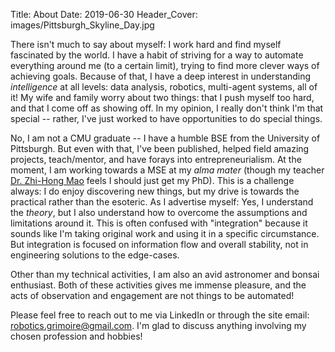 Title: About
Date: 2019-06-30
Header_Cover: images/Pittsburgh_Skyline_Day.jpg

There isn't much to say about myself: I work hard and find myself fascinated by the world. I have a habit of striving for a way to automate everything around me (to a certain limit), trying to find more clever ways of achieving goals. Because of that, I have a deep interest in understanding *intelligence* at all levels: data analysis, robotics, multi-agent systems, all of it! My wife and family worry about two things: that I push myself too hard, and that I come off as showing off. In my opinion, I really don't think I'm that special -- rather, I've just worked to have opportunities to do special things.

No, I am not a CMU graduate -- I have a humble BSE from the University of Pittsburgh. But even with that, I've been published, helped field amazing projects, teach/mentor, and have forays into entrepreneurialism. At the moment, I am working towards a MSE at my *alma mater* (though my teacher [Dr. Zhi-Hong Mao](www.pitt.edu/~zhm4) feels I should just get my PhD). This is a challenge always: I do enjoy discovering new things, but my drive is towards the practical rather than the esoteric. As I advertise myself: Yes, I understand the *theory*, but I also understand how to overcome the assumptions and limitations around it. This is often confused with "integration" because it sounds like I'm taking original work and using it in a specific circumstance. But integration is focused on information flow and overall stability, not in engineering solutions to the edge-cases.

Other than my technical activities, I am also an avid astronomer and bonsai enthusiast. Both of these activities gives me immense pleasure, and the acts of observation and engagement are not things to be automated!

Please feel free to reach out to me via LinkedIn or through the site email: robotics.grimoire@gmail.com. I'm glad to discuss anything involving my chosen profession and hobbies!
